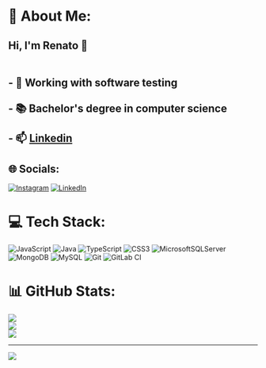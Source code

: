 # 💫 About Me:
## Hi,  I'm Renato 👋<br><br><br>- 🔭 Working with software testing</br><br>- 📚 Bachelor's degree in computer science</br><br>- 📫 [Linkedin](https://br.linkedin.com/in/renatodinizneto)


## 🌐 Socials:
[![Instagram](https://img.shields.io/badge/Instagram-%23E4405F.svg?logo=Instagram&logoColor=white)](https://instagram.com/renatodinizneto) [![LinkedIn](https://img.shields.io/badge/LinkedIn-%230077B5.svg?logo=linkedin&logoColor=white)](https://linkedin.com/in/renatodinizneto) 

# 💻 Tech Stack:
![JavaScript](https://img.shields.io/badge/javascript-%23323330.svg?style=for-the-badge&logo=javascript&logoColor=%23F7DF1E) ![Java](https://img.shields.io/badge/java-%23ED8B00.svg?style=for-the-badge&logo=openjdk&logoColor=white) ![TypeScript](https://img.shields.io/badge/typescript-%23007ACC.svg?style=for-the-badge&logo=typescript&logoColor=white) ![CSS3](https://img.shields.io/badge/css3-%231572B6.svg?style=for-the-badge&logo=css3&logoColor=white) ![MicrosoftSQLServer](https://img.shields.io/badge/Microsoft%20SQL%20Server-CC2927?style=for-the-badge&logo=microsoft%20sql%20server&logoColor=white) ![MongoDB](https://img.shields.io/badge/MongoDB-%234ea94b.svg?style=for-the-badge&logo=mongodb&logoColor=white) ![MySQL](https://img.shields.io/badge/mysql-4479A1.svg?style=for-the-badge&logo=mysql&logoColor=white) ![Git](https://img.shields.io/badge/git-%23F05033.svg?style=for-the-badge&logo=git&logoColor=white) ![GitLab CI](https://img.shields.io/badge/gitlab%20CI-%23181717.svg?style=for-the-badge&logo=gitlab&logoColor=white)
# 📊 GitHub Stats:
![](https://github-readme-stats.vercel.app/api?username=RenatoDiniz-git&theme=merko&hide_border=false&include_all_commits=false&count_private=false)<br/>
![](https://nirzak-streak-stats.vercel.app/?user=RenatoDiniz-git&theme=merko&hide_border=false)<br/>
![](https://github-readme-stats.vercel.app/api/top-langs/?username=RenatoDiniz-git&theme=merko&hide_border=false&include_all_commits=false&count_private=false&layout=compact)

---
[![](https://visitcount.itsvg.in/api?id=RenatoDiniz-git&icon=0&color=0)](https://visitcount.itsvg.in)

